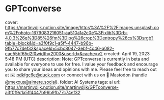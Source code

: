 # GPTconverse

cover: https://martinvdijk.notion.site/image/https%3A%2F%2Fimages.unsplash.com%2Fphoto-1679083216051-aa510a1a2c0e%3Fixlib%3Drb-4.0.3%26q%3D85%26fm%3Djpg%26crop%3Dentropy%26cs%3Dsrgb?table=block&id=a3f0f9c1-a5ff-4447-b96b-9fb77c74ef32&spaceId=5cbc8047-3ebf-4c46-a082-cae55bf65d2f&width=2000&userId=&cache=v2
created: April 19, 2023 5:48 PM (UTC)
description: Note: GPTconverse is currently in beta and available for everyone to use for free. I value your feedback and encourage you to share your ideas and opinions with me. Please feel free to reach out at ✉️ pdkfgc6e@duck.com or connect with us on 🐘 Mastodon (handle @mexxus@almere.social).
folder: AI Systems
tags: ai
url: https://martinvdijk.notion.site/martinvdijk/GPTconverse-a3f0f9c1a5ff4447b96b9fb77c74ef32